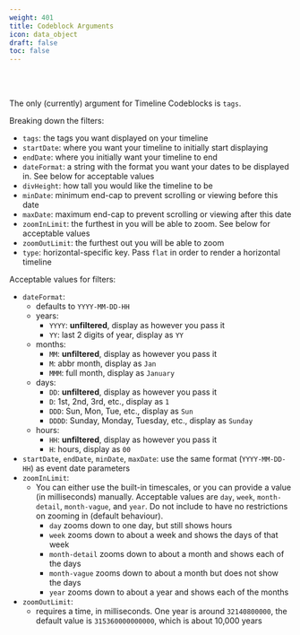```yaml
---
weight: 401
title: Codeblock Arguments
icon: data_object
draft: false
toc: false
---
```


<br></br>

The only (currently) argument for Timeline Codeblocks is `tags`.

Breaking down the filters:
- `tags`: the tags you want displayed on your timeline
- `startDate`: where you want your timeline to initially start displaying
- `endDate`: where you initially want your timeline to end
- `dateFormat`: a string with the format you want your dates to be displayed in. See below for acceptable values
- `divHeight`: how tall you would like the timeline to be
- `minDate`: minimum end-cap to prevent scrolling or viewing before this date
- `maxDate`: maximum end-cap to prevent scrolling or viewing after this date
- `zoomInLimit`: the furthest in you will be able to zoom. See below for acceptable values
- `zoomOutLimit`: the furthest out you will be able to zoom
- `type`: horizontal-specific key. Pass `flat` in order to render a horizontal timeline

Acceptable values for filters:
- `dateFormat`:
  - defaults to `YYYY-MM-DD-HH`
  - years:
    - `YYYY`: **unfiltered**, display as however you pass it
    - `YY`: last 2 digits of year, display as `YY`
  - months:
    - `MM`: **unfiltered**, display as however you pass it
    - `M`: abbr month, display as `Jan`
    - `MMM`: full month, display as `January`
  - days:
    - `DD`: **unfiltered**, display as however you pass it
    - `D`: 1st, 2nd, 3rd, etc., display as `1`
    - `DDD`: Sun, Mon, Tue, etc., display as `Sun`
    - `DDDD`: Sunday, Monday, Tuesday, etc., display as `Sunday`
  - hours:
    - `HH`: **unfiltered**, display as however you pass it
    - `H`: hours, display as `00`
- `startDate`, `endDate`, `minDate`, `maxDate`: use the same format (`YYYY-MM-DD-HH`) as event date parameters
- `zoomInLimit`:
  - You can either use the built-in timescales, or you can provide a value (in milliseconds) manually. Acceptable values are `day`, `week`, `month-detail`, `month-vague`, and `year`. Do not include to have no restrictions on zooming in (default behaviour).
    - `day` zooms down to one day, but still shows hours
    - `week` zooms down to about a week and shows the days of that week
    - `month-detail` zooms down to about a month and shows each of the days
    - `month-vague` zooms down to about a month but does not show the days
    - `year` zooms down to about a year and shows each of the months
- `zoomOutLimit`:
  - requires a time, in milliseconds. One year is around `32140800000`, the default value is `315360000000000`, which is about 10,000 years
